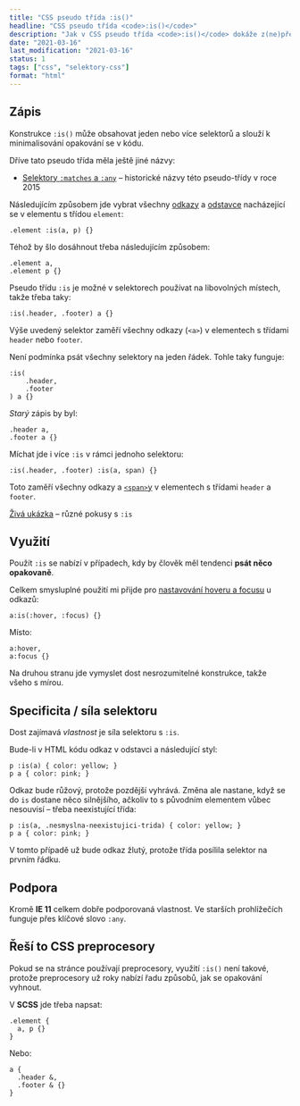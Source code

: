 ```yaml
---
title: "CSS pseudo třída :is()"
headline: "CSS pseudo třída <code>:is()</code>"
description: "Jak v CSS pseudo třída <code>:is()</code> dokáže z(ne)přehlednit styly."
date: "2021-03-16"
last_modification: "2021-03-16"
status: 1
tags: ["css", "selektory-css"]
format: "html"
---
```


<h2 id="zapis">Zápis</h2>

<p>Konstrukce <code>:is()</code> může obsahovat jeden nebo více selektorů a slouží k minimalisování opakování se v kódu.</p>


<p>Dříve tato pseudo třída měla ještě jiné názvy:</p>

<div class="internal-content">
  <ul>
    <li>
      <a href="/matches">Selektory <code>:matches</code> a <code>:any</code></a> – historické názvy této pseudo-třídy v roce 2015
    </li>
  </ul>
</div>

<p>Následujícím způsobem jde vybrat všechny <a href="/odkaz">odkazy</a> a <a href="/odstavec">odstavce</a> nacházející se v elementu s třídou <code>element</code>:</p>

<pre><code>.element :is(a, p) {}</code></pre>




<p>Téhož by šlo dosáhnout třeba následujícím způsobem:</p>

<pre><code>.element a,
.element p {}</code></pre>









<p>Pseudo třídu <code>:is</code> je možné v selektorech používat na libovolných místech, takže třeba taky:</p>

<pre><code>:is(.header, .footer) a {}</code></pre>

<p>Výše uvedený selektor zaměří všechny odkazy (<code>&lt;a></code>) v elementech s třídami <code>header</code> nebo <code>footer</code>.</p>


<p>Není podmínka psát všechny selektory na jeden řádek. Tohle taky funguje:</p>

<pre><code>:is(
    .header,
    .footer
) a {}</code></pre>

<p><i>Starý</i> zápis by byl:</p>


<pre><code>.header a,
.footer a {}</code></pre>













<p>Míchat jde i více <code>:is</code> v rámci jednoho selektoru:</p>

<pre><code>:is(.header, .footer) :is(a, span) {}</code></pre>

<p>Toto zaměří všechny odkazy a <a href="/div-span#span"><code>&lt;span></code>y</a> v elementech s třídami <code>header</code> a <code>footer</code>.</p>

<p><a href="http://kod.djpw.cz/pzad">Živá ukázka</a> – různé pokusy s <code>:is</code></p>


<h2 id="vyuziti">Využití</h2>

<p>Použít <code>:is</code> se nabízí v případech, kdy by člověk měl tendenci <b>psát něco opakovaně</b>.</p>

<p>Celkem smysluplné použití mi přijde pro <a href="/focus#automaticky">nastavování hoveru a focusu</a> u odkazů:</p>

<pre><code>a:is(:hover, :focus) {}</code></pre>




<p>Místo:</p>

<pre><code>a:hover,
a:focus {}</code></pre>





<p>Na druhou stranu jde vymyslet dost nesrozumitelné konstrukce, takže  všeho s mírou.</p>





<h2 id="specificita">Specificita / síla selektoru</h2>

<p>Dost zajímavá <i>vlastnost</i> je síla selektoru s <code>:is</code>.</p>

<p>Bude-li v HTML kódu odkaz v odstavci a následující styl:</p>

<pre><code>p :is(a) { color: yellow; }
p a { color: pink; }</code></pre>

<p>Odkaz bude růžový, protože pozdější vyhrává. Změna ale nastane, když se do <code>is</code> dostane něco silnějšího, ačkoliv to s původním elementem vůbec nesouvisí – třeba neexistující třída:</p>



<pre><code>p :is(a, .nesmyslna-neexistujici-trida) { color: yellow; }
p a { color: pink; }</code></pre>





<p>V tomto případě už bude odkaz žlutý, protože třída posílila selektor na prvním řádku.</p>




<h2 id="podpora">Podpora</h2>

<p>Kromě <b>IE 11</b> celkem dobře podporovaná vlastnost. Ve starších prohlížečích funguje přes klíčové slovo <code>:any</code>.</p>





<h2 id="preprocesory">Řeší to CSS preprocesory</h2>

<p>Pokud se na stránce používají preprocesory, využití <code>:is()</code> není takové, protože preprocesory už roky nabízí řadu způsobů, jak se opakování vyhnout.</p>

<p>V <b>SCSS</b> jde třeba napsat:</p>

<pre><code>.element {
  a, p {}
}</code></pre>

<p>Nebo:</p>

<pre><code>a {
  .header &amp;,
  .footer &amp; {}
}</code></pre>